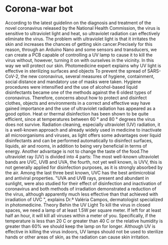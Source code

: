 # Corona-war bot

According to the latest guidelinn on the diagnosis and treatment of the novel coronavirus released by the National Health Commission, the virus is sensitive to ultraviolet light and heat, so ultraviolet radiation can effectively eliminate the virus.  The problem with ultraviolet light is that it irritates the skin and increases the chances of getting skin cancer.Precisely for this reason, through an Arduino Nano and some sensors and transducers, we can create a PCB capable of controlling a UV lamp to cause it to kill the virus without, however, turning it on with ourselves in the vicinity. In this way we will protect our skin.  Photomedicine expert explains why UV light is effective in sterilizing surfaces and objects  To prevent the spread of SARS-CoV-2, the new coronavirus, several measures of hygiene, containment, social distance and mandatory use of masks were taken. Hygiene procedures were intensified and the use of alcohol-based liquid disinfectants became one of the methods against the 6 oldest types of coronavirus. Therefore, concerns about how to protect and disinfect clothes, objects and environments in a correct and effective way have gained importance and the use of ultraviolet radiation has appeared as a good option. Heat or thermal disinfection has been shown to be quite efficient, since at temperatures between 60 ° and 80 ° degrees the virus does not survive. Radiation cleaning, especially ultraviolet (UV) radiation, it is a well-known approach and already widely used in medicine to inactivate all microorganisms and viruses, as light offers some advantages over liquid disinfectants and can be performed automatically to disinfect surfaces, liquids, air and rooms, in addition to being very beneficial in terms of energy. Another advantage is not to change the taste of the food.The ultraviolet ray (UV) is divided into 4 parts: The most well-known ultraviolet bands are UVC, UVB and UVA, the fourth, not yet well known, is UVV, this is not generally applied for disinfection purposes, as it is strongly absorbed by the air. Among the last three best known, UVC has the best antimicrobial and antiviral properties. "UVA and UVB rays, present and abundant in sunlight, were also studied for their effect of disinfection and inactivation of coronavirus and both methods of irradiation demonstrated a reduction of the virus, although apparently much less effective than that achieved with irradiation of UVC ", explains Dr.ª Valéria Campos, dermatologist specialized in photomedicine.  Theory Behin the UV Light To kill the virus in closed spaces, we need a lamp of at least 1.5W per square meter. If left for at least half an hour, it will kill all viruses within a meter of you.  Specifically, if the temperature is less than 20 C or greater than 40 C or the relative humidity is greater than 60% we should keep the lamp on for longer. Although UV is effective in killing the virus indoors, UV lamps should not be used to sterilize hands or other areas of skin, as the radiation can cause skin irritation.
